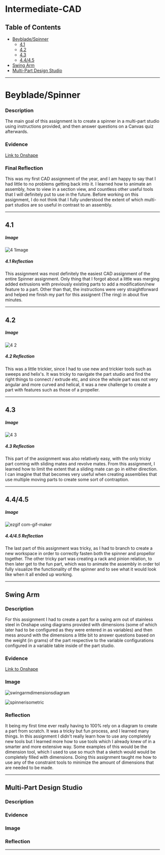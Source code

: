 # Intermediate-CAD

## Table of Contents
* [Beyblade/Spinner](#Beyblade/Spinner)
  - [4.1](#4.1)
  - [4.2](#4.2)
  - [4.3](#4.3)
  - [4.4/4.5](#4.4/4.5)
* [Swing Arm](#Swing-Arm)
* [Multi-Part Design Studio](#Multi-Part-Design-Studio)

---

# Beyblade/Spinner

### Description

The main goal of this assignment is to create a spinner in a multi-part studio using instructions provided, and then answer questions on a Canvas quiz afterwards. 

### Evidence
[Link to Onshape](https://cvilleschools.onshape.com/documents/c702b1c81b7bdd8fc7db4835/w/c9675283aa74551e07db3b5a/e/ecf2c186399eef371ef2bb3f?renderMode=0&uiState=6356ea6a5ddca250f4a30c2b)

### Final Reflection

This was my first CAD assignment of the year, and I am happy to say that I had little to no problems getting back into it. 
I learned how to animate an assembly, how to view in a section view, and countless other useful tools that I will definitely put to use in the future. Before working on this assignment, I do not think that I fully understood the extent of which multi-part studios are so useful in contrast to an assembly. 

---

## 4.1

##### Image

![4 1image](https://user-images.githubusercontent.com/112981462/197610871-fd66cca1-3efc-40c6-8c46-48a599ae140b.png)

##### 4.1 Reflection

This assignment was most definitely the easiest CAD assignment of the entire Spinner assignment. Only thing that I forgot about a little was merging added extrusions with previously existing parts to add a modification/new feature to a part. Other than that, the instructions were very straightforward and helped me finish my part for this assignent (The ring) in about five minutes. 

---

## 4.2 

##### Image

![4 2](https://user-images.githubusercontent.com/112981462/197615138-f45ea2bc-5299-4eb3-8310-7e4e4086f51d.png)

##### 4.2 Reflection

This was a little trickier, since I had to use new and trickier tools such as sweeps and helix's. It was tricky to navigate the part studio and find the right things to connect / extrude etc, and since the whole part was not very angular and more curved and helical, it was a new challenge to create a part with features such as those of a propeller. 

---

## 4.3

##### Image

![4 3](https://user-images.githubusercontent.com/112981462/197800752-a34dbcac-f971-4e07-aa4f-897c263eda34.png)

##### 4.3 Reflection

This part of the assignment was also relatively easy, with the only tricky part coming with sliding mates and revolve mates. From this assignment, I learned how to limit the extent that a sliding mate can go in either direction. I can imagine that that becomes very useful when creating assemblies that use multiple moving parts to create some sort of contraption. 

---

## 4.4/4.5

##### Image

![ezgif com-gif-maker](https://user-images.githubusercontent.com/112981462/197803001-7f5f2958-1b07-49fa-b6a8-8ac5715567ee.gif)

##### 4.4/4.5 Reflection

The last part of this assignment was tricky, as I had to branch to create a new workspace in order to correctly fasten both the spinner and propellor together. The other tricky part was creating a rack and pinion relation, to then later get to the fun part, which was to animate the assembly in order tol fully visualize the functionality of the spinner and to see what it would look like when it all ended up working. 

---


## Swing Arm

### Description

For this assignment I had to create a part for a swing arm out of stainless steel in Onshape using diagrams provided with dimensions (some of which later had to be configured as they were entered in as variables) and then mess around with the dimensions a little bit to answer questions based on the weight (in grams) of the part respective to the variable configurations configured in a variable table inside of the part studio. 

### Evidence

[Link to Onshape](https://cvilleschools.onshape.com/documents/011d7ad10f56f3050da908e2/w/f8e68f008c693d71f0bb6042/e/bf20f39572221be74dd95686?configuration=List_Jctk9wLWHuflug%3DDefault&renderMode=0&uiState=635830d01097322405ccc719)

### Image

![swingarmdimensionsdiagram](https://user-images.githubusercontent.com/112981462/197857128-f5b3967a-a5a8-444d-8f9f-f4568c8adaf8.png)

![spinnerisometric](https://user-images.githubusercontent.com/112981462/197857331-cf81542b-3200-47a2-a3d4-f3feea310533.png)

### Reflection

It being my first time ever really having to 100% rely on a diagram to create a part from scratch. It was a tricky but fun process, and I learned many things. In this assignment I didn't really learn how to use any completely new tools but I learned more how to use tools which I already knew of in a smarter and more extensive way. Some examples of this would be the dimension tool, which I used to use so much that a sketch would would be completely filled with dimensions. Doing this assignment taught me how to use any of the constraint tools to minimize the amount of dimensions that are needed to be made. 

---

## Multi-Part Design Studio

### Description

### Evidence

### Image

### Reflection

---
